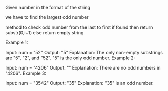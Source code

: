 Given number in the format of the string

we have to find the largest odd number

method to check odd number from the last to first if found then return substr(0,i+1) else return empty string

Example 1:

Input: num = "52"
Output: "5"
Explanation: The only non-empty substrings are "5", "2", and "52". "5" is the only odd number.
Example 2:

Input: num = "4206"
Output: ""
Explanation: There are no odd numbers in "4206".
Example 3:

Input: num = "3542"
Output: "35"
Explanation: "35" is an odd number.
